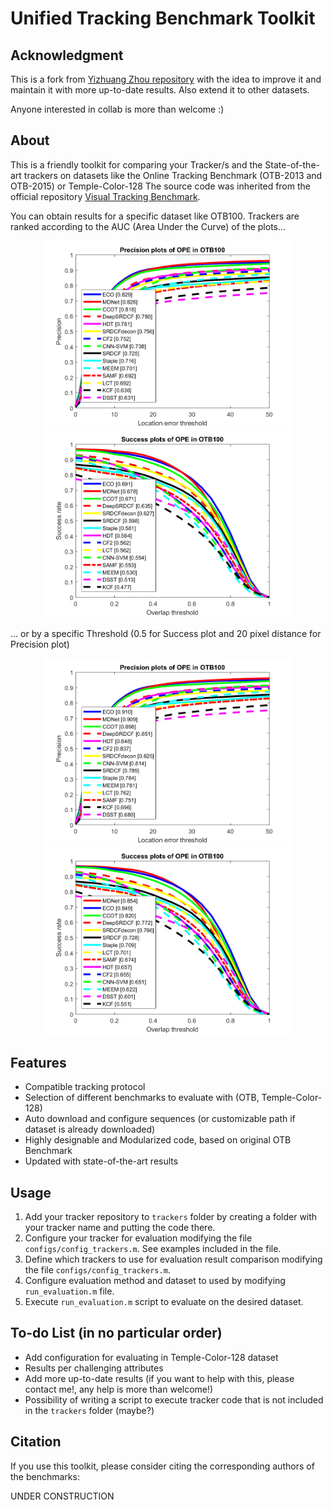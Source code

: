 Unified Tracking Benchmark Toolkit
===

## Acknowledgment

This is a fork from [Yizhuang Zhou repository](https://github.com/ZhouYzzz/otb-toolkit) with the idea to improve it and maintain it with more up-to-date results. Also extend it to other datasets.

Anyone interested in collab is more than welcome :)

## About

This is a friendly toolkit for comparing your Tracker/s and the State-of-the-art trackers on datasets like the Online Tracking Benchmark (OTB-2013 and OTB-2015) or Temple-Color-128
The source code was inherited from the official repository [Visual Tracking Benchmark](http://cvlab.hanyang.ac.kr/tracker_benchmark/index.html).

You can obtain results for a specific dataset like OTB100.
Trackers are ranked according to the AUC (Area Under the Curve) of the plots...
<p align="center">
<img src="figs/sample/precision_plot_OPE_OTB100_AUC.png" alt="Precision Plot of OTB ranked by AUC" width="400">
<img src="figs/sample/success_plot_OPE_OTB100_AUC.png" alt="Success Plot of OTB ranked by AUC" width="400">

</p>

... or by a specific Threshold (0.5 for Success plot and 20 pixel distance for Precision plot)
<p align="center">
<img src="figs/sample/precision_plot_OPE_OTB100_threshold.png" alt="Precision Plot of OTB ranked by Center Distance Precision at 20 pixels" width="400">
<img src="figs/sample/success_plot_OPE_OTB100_threshold.png" alt="Success Plot of OTB ranked by Overlap Precision at Threshold 0.5" width="400">
</p>

## Features
* Compatible tracking protocol
* Selection of different benchmarks to evaluate with (OTB, Temple-Color-128)
* Auto download and configure sequences (or customizable path if dataset is already downloaded)
* Highly designable and Modularized code, based on original OTB Benchmark
* Updated with state-of-the-art results

## Usage

1. Add your tracker repository to `trackers` folder by creating a folder with your tracker name and putting the code there.
2. Configure your tracker for evaluation modifying the file `configs/config_trackers.m`. See examples included in the file.
3. Define which trackers to use for evaluation result comparison modifying the file `configs/config_trackers.m`.
4. Configure evaluation method and dataset to used by modifying `run_evaluation.m` file.
5. Execute `run_evaluation.m` script to evaluate on the desired dataset.

## To-do List (in no particular order)
* Add configuration for evaluating in Temple-Color-128 dataset
* Results per challenging attributes
* Add more up-to-date results (if you want to help with this, please contact me!, any help is more than welcome!)
* Possibility of writing a script to execute tracker code that is not included in the `trackers` folder (maybe?)

## Citation

If you use this toolkit, please consider citing the corresponding authors of the benchmarks:

UNDER CONSTRUCTION
